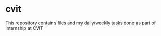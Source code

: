 # cvit

This repository contains files and my daily/weekly tasks done as part of internship at CVIT
